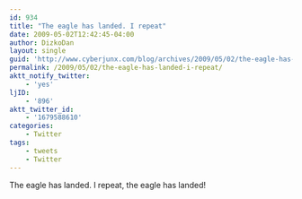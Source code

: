 ```yaml
---
id: 934
title: "The eagle has landed. I repeat"
date: 2009-05-02T12:42:45-04:00
author: DizkoDan
layout: single
guid: 'http://www.cyberjunx.com/blog/archives/2009/05/02/the-eagle-has-landed-i-repeat/'
permalink: /2009/05/02/the-eagle-has-landed-i-repeat/
aktt_notify_twitter:
    - 'yes'
ljID:
    - '896'
aktt_twitter_id:
    - '1679588610'
categories:
    - Twitter
tags:
    - tweets
    - Twitter
---
```


The eagle has landed. I repeat, the eagle has landed!